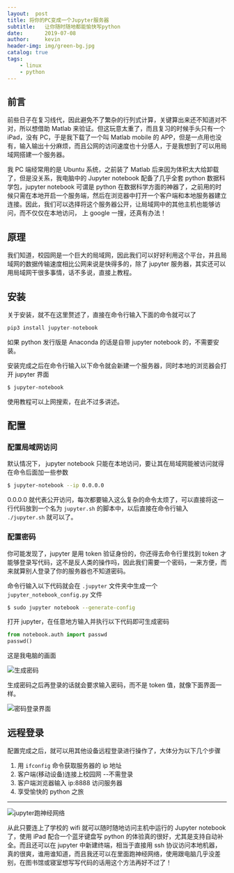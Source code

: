 ```yaml
---
layout:  post
title: 将你的PC变成一个Jupyter服务器
subtitle:   让你随时随地都能愉快写python
date:       2019-07-08
author:     kevin
header-img: img/green-bg.jpg
catalog: true
tags:
    - linux
    - python
---
```


## 前言

前些日子在复习线代，因此避免不了繁杂的行列式计算，关键算出来还不知道对不对，所以想借助 Matlab 来验证。但这玩意太重了，而且复习的时候手头只有一个 iPad，没有 PC，于是我下载了一个叫 Matlab mobile 的 APP，但是一点用也没有，输入输出十分麻烦，而且公网的访问速度也十分感人，于是我想到了可以用局域网搭建一个服务器。

我 PC 端经常用的是 Ubuntu 系统，之前装了 Matlab 后来因为体积太大给卸载了，但是没关系，我电脑中的 Jupyter notebook 配备了几乎全套 python 数据科学包，jupyter notebook 可谓是 python 在数据科学方面的神器了，之前用的时候只需在本地开启一个服务端，然后在浏览器中打开一个客户端和本地服务器建立连接。因此，我们可以选择将这个服务器公开，让局域网中的其他主机也能够访问，而不仅仅在本地访问，
上 google 一搜，还真有办法！

## 原理

我们知道，校园网是一个巨大的局域网，因此我们可以好好利用这个平台，并且局域网的数据传输速度相比公网来说是快得多的，除了 jupyter 服务器，其实还可以用局域网干很多事情，话不多说，直接上教程。

## 安装

关于安装，就不在这里赘述了，直接在命令行输入下面的命令就可以了

 ```python
 pip3 install jupyter-notebook
 ```
 
如果 python 发行版是 Anaconda 的话是自带 jupyter notebook 的，不需要安装。
 
安装完成之后在命令行输入以下命令就会新建一个服务器，同时本地的浏览器会打开 jupyter 界面
 
```bash
$ jupyter-notebook
```
 
使用教程可以上网搜索，在此不过多讲述。
 
## 配置

### 配置局域网访问

默认情况下， jupyter notebook 只能在本地访问，要让其在局域网能被访问就得在命令后面加一些参数

```bash
$ jupyter-notebook --ip 0.0.0.0
```

0.0.0.0 就代表公开访问，每次都要输入这么复杂的命令太烦了，可以直接将这一行代码放到一个名为 `jupyter.sh` 的脚本中，以后直接在命令行输入 `./jupyter.sh` 就可以了。

### 配置密码

你可能发现了，jupyter 是用 token 验证身份的，你还得去命令行里找到 token 才能够登录写代码，这不是反人类的操作吗，因此我们需要一个密码，一来方便，而来就算别人登录了你的服务器也不知道密码。

命令行输入以下代码就会在 `.jupyter` 文件夹中生成一个 `jupyter_notebook_config.py` 文件

```bash
$ sudo jupyter notebook --generate-config
```

打开 jupyter，在任意地方输入并执行以下代码即可生成密码

```python
from notebook.auth import passwd
passwd()

```

这是我电脑的画面

![生成密码](https://ae01.alicdn.com/kf/Hf770feb9fa0a40efb9c8bfa1861aee20S.jpg)

生成密码之后再登录的话就会要求输入密码，而不是 token 值，就像下面界面一样。

![密码登录界面](https://ae01.alicdn.com/kf/Hce40433a85374f31a9c581051473278fc.jpg)

## 远程登录

配置完成之后，就可以用其他设备远程登录进行操作了，大体分为以下几个步骤

1. 用 `ifconfig` 命令获取服务器的 ip 地址
2. 客户端(移动设备)连接上校园网 --不需登录
3. 客户端浏览器输入 ip:8888 访问服务器
4. 享受愉快的 python 之旅

---

![jupyter跑神经网络](https://ae01.alicdn.com/kf/H694fb897171449e19e07319ec43916b2C.png)

从此只要连上了学校的 wifi 就可以随时随地访问主机中运行的 Jupyter notebook 了，使用 iPad 配合一个蓝牙键盘写 python 的体验真的很好，尤其是支持自动补全。而且还可以在 jupyter 中新建终端，相当于直接用 ssh 协议访问本地机器，真的很爽，谁用谁知道，而且我还可以在里面跑神经网络，使用跟电脑几乎没差别，在图书馆或寝室想写写代码的话用这个方法再好不过了！

